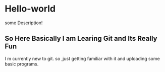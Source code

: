 # Hello-world

some Description!

## So Here Basically I am Learing Git and Its Really Fun

I m currently new to git.
so ,just getting familiar with it and uploading some basic programs.
